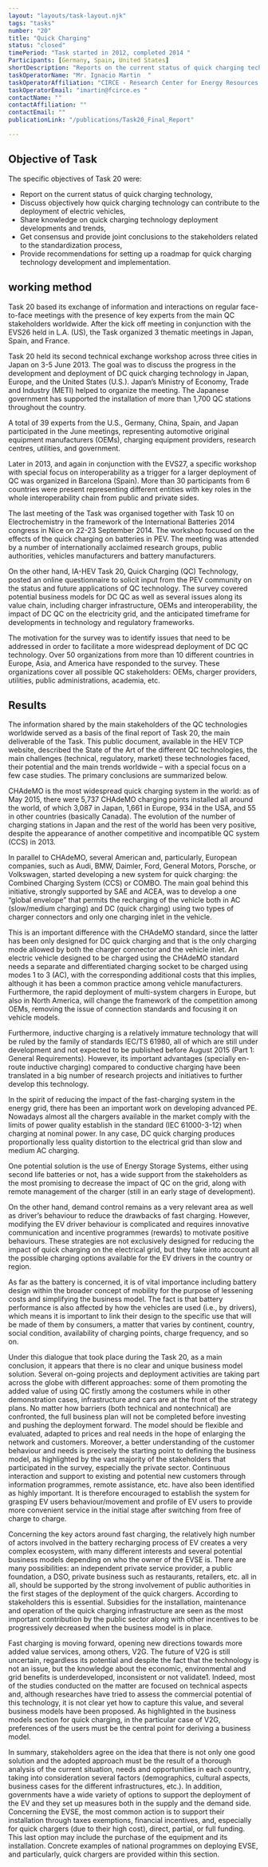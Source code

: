 ```yaml
---
layout: "layouts/task-layout.njk"
tags: "tasks"
number: "20"
title: "Quick Charging"
status: "closed"
timePeriod: "Task started in 2012, completed 2014 "
Participants: [Germany, Spain, United States]
shortDescription: "Reports on the current status of quick charging technology."
taskOperatorName: "Mr. Ignacio Martin  "
taskOperatorAffiliation: "CIRCE - Research Center for Energy Resources and Consumption "
taskOperatorEmail: "imartin@fcirce.es "
contactName: ""
contactAffiliation: ""
contactEmail: ""
publicationLink: "/publications/Task20_Final_Report"

---
```


## Objective of Task
The specific objectives of Task 20 were:  

- Report on the current status of quick charging technology, 
- Discuss objectively how quick charging technology can contribute to the deployment of electric vehicles, 
- Share knowledge on quick charging technology deployment developments and trends, 
- Get consensus and provide joint conclusions to the stakeholders related to the standardization process, 
- Provide recommendations for setting up a roadmap for quick charging technology development and implementation. 

## working method
Task 20 based its exchange of information and interactions on regular face-to-face meetings with the presence of key experts from the main QC stakeholders worldwide. After the kick off meeting in conjunction with the EVS26 held in L.A. (US), the Task organized 3 thematic meetings in Japan, Spain, and France.  

Task 20 held its second technical exchange workshop across three cities in Japan on 3-5 June 2013. The goal was to discuss the progress in the development and deployment of DC quick charging technology in Japan, Europe, and the United States (U.S.). Japan’s Ministry of Economy, Trade and Industry (METI) helped to organize the meeting. The Japanese government has supported the installation of more than 1,700 QC stations throughout the country.  

A total of 39 experts from the U.S., Germany, China, Spain, and Japan participated in the June meetings, representing automotive original equipment manufacturers (OEMs), charging equipment providers, research centres, utilities, and government.  

Later in 2013, and again in conjunction with the EVS27, a specific workshop with special focus on interoperability as a trigger for a larger deployment of QC was organized in Barcelona (Spain). More than 30 participants from 6 countries were present representing different entities with key roles in the whole interoperability chain from public and private sides.  

The last meeting of the Task was organised together with Task 10 on Electrochemistry in the framework of the International Batteries 2014 congress in Nice on 22-23 September 2014. The workshop focused on the effects of the quick charging on batteries in PEV. The meeting was attended by a number of internationally acclaimed research groups, public authorities, vehicles manufacturers and battery manufacturers. 

On the other hand, IA-HEV Task 20, Quick Charging (QC) Technology, posted an online questionnaire to solicit input from the PEV community on the status and future applications of QC technology. The survey covered potential business models for DC QC as well as several issues along its value chain, including charger infrastructure, OEMs and interoperability, the impact of DC QC on the electricity grid, and the anticipated timeframe for developments in technology and regulatory frameworks.  

The motivation for the survey was to identify issues that need to be addressed in order to facilitate a more widespread deployment of DC QC technology. Over 50 organizations from more than 10 different countries in Europe, Asia, and America have responded to the survey. These organizations cover all possible QC stakeholders: OEMs, charger providers, utilities, public administrations, academia, etc.  

## Results
The information shared by the main stakeholders of the QC technologies worldwide served as a basis of the final report of Task 20, the main deliverable of the Task. This public document, available in the HEV TCP website, described the State of the Art of the different QC technologies, the main challenges (technical, regulatory, market) these technologies faced, their potential and the main trends worldwide – with a special focus on a few case studies. The primary conclusions are summarized below.  

CHAdeMO is the most widespread quick charging system in the world: as of May 2015, there were 5,737 CHAdeMO charging points installed all around the world, of which 3,087 in Japan, 1,661 in Europe, 934 in the USA, and 55 in other countries (basically Canada). The evolution of the number of charging stations in Japan and the rest of the world has been very positive, despite the appearance of another competitive and incompatible QC system (CCS) in 2013.  

In parallel to CHAdeMO, several American and, particularly, European companies, such as Audi, BMW, Daimler, Ford, General Motors, Porsche, or Volkswagen, started developing a new system for quick charging: the Combined Charging System (CCS) or COMBO. The main goal behind this initiative, strongly supported by SAE and ACEA, was to develop a one “global envelope” that permits the recharging of the vehicle both in AC (slow/medium charging) and DC (quick charging) using two types of charger connectors and only one charging inlet in the vehicle.  

This is an important difference with the CHAdeMO standard, since the latter has been only designed for DC quick charging and that is the only charging mode allowed by both the charger connector and the vehicle inlet. An electric vehicle designed to be charged using the CHAdeMO standard needs a separate and differentiated charging socket to be charged using modes 1 to 3 (AC), with the corresponding additional costs that this implies, although it has been a common practice among vehicle manufacturers. Furthermore, the rapid deployment of multi-system chargers in Europe, but also in North America, will change the framework of the competition among OEMs, removing the issue of connection standards and focusing it on vehicle models. 

Furthermore, inductive charging is a relatively immature technology that will be ruled by the family of standards IEC/TS 61980, all of which are still under development and not expected to be published before August 2015 (Part 1: General Requirements). However, its important advantages (specially en-route inductive charging) compared to conductive charging have been translated in a big number of research projects and initiatives to further develop this technology.  

In the spirit of reducing the impact of the fast-charging system in the energy grid, there has been an important work on developing advanced PE. Nowadays almost all the chargers available in the market comply with the limits of power quality establish in the standard (IEC 61000-3-12) when charging at nominal power. In any case, DC quick charging produces proportionally less quality distortion to the electrical grid than slow and medium AC charging.  

One potential solution is the use of Energy Storage Systems, either using second life batteries or not, has a wide support from the stakeholders as the most promising to decrease the impact of QC on the grid, along with remote management of the charger (still in an early stage of development).  

On the other hand, demand control remains as a very relevant area as well as driver’s behaviour to reduce the drawbacks of fast charging. However, modifying the EV driver behaviour is complicated and requires innovative communication and incentive programmes (rewards) to motivate positive behaviours. These strategies are not exclusively designed for reducing the impact of quick charging on the electrical grid, but they take into account all the possible charging options available for the EV drivers in the country or region.  

As far as the battery is concerned, it is of vital importance including battery design within the broader concept of mobility for the purpose of lessening costs and simplifying the business model. The fact is that battery performance is also affected by how the vehicles are used (i.e., by drivers), which means it is important to link their design to the specific use that will be made of them by consumers, a matter that varies by continent, country, social condition, availability of charging points, charge frequency, and so on.  

Under this dialogue that took place during the Task 20, as a main conclusion, it appears that there is no clear and unique business model solution. Several on-going projects and deployment activities are taking part across the globe with different approaches: some of them promoting the added value of using QC firstly among the costumers while in other demonstration cases, infrastructure and cars are at the front of the strategy plans. No matter how barriers (both technical and nontechnical) are confronted, the full business plan will not be completed before investing and pushing the deployment forward. The model should be flexible and evaluated, adapted to prices and real needs in the hope of enlarging the network and customers. Moreover, a better understanding of the customer behaviour and needs is precisely the starting point to defining the business model, as highlighted by the vast majority of the stakeholders that participated in the survey, especially the private sector. Continuous interaction and support to existing and potential new customers through information programmes, remote assistance, etc. have also been identified as highly important. It is therefore encouraged to establish the system for grasping EV users behaviour/movement and profile of EV users to provide more convenient service in the initial stage after switching from free of charge to charge.  

Concerning the key actors around fast charging, the relatively high number of actors involved in the battery recharging process of EV creates a very complex ecosystem, with many different interests and several potential business models depending on who the owner of the EVSE is. There are many possibilities: an independent private service provider, a public foundation, a DSO, private business such as restaurants, retailers, etc. all in all, should be supported by the strong involvement of public authorities in the first stages of the deployment of the quick chargers. According to stakeholders this is essential. Subsidies for the installation, maintenance and operation of the quick charging infrastructure are seen as the most important contribution by the public sector along with other incentives to be progressively decreased when the business model is in place.  

Fast charging is moving forward, opening new directions towards more added value services, among others, V2G. The future of V2G is still uncertain, regardless its potential and despite the fact that the technology is not an issue, but the knowledge about the economic, environmental and grid benefits is underdeveloped, inconsistent or not validate1. Indeed, most of the studies conducted on the matter are focused on technical aspects and, although researches have tried to assess the commercial potential of this technology, it is not clear yet how to capture this value, and several business models have been proposed. As highlighted in the business models section for quick charging, in the particular case of V2G, preferences of the users must be the central point for deriving a business model.  

In summary, stakeholders agree on the idea that there is not only one good solution and the adopted approach must be the result of a thorough analysis of the current situation, needs and opportunities in each country, taking into consideration several factors (demographics, cultural aspects, business cases for the different infrastructures, etc.). In addition, governments have a wide variety of options to support the deployment of the EV and they set up measures both in the supply and the demand side. Concerning the EVSE, the most common action is to support their installation through taxes exemptions, financial incentives, and, especially for quick chargers (due to their high cost), direct, partial, or full funding. This last option may include the purchase of the equipment and its installation. Concrete examples of national programmes on deploying EVSE, and particularly, quick chargers are provided within this section. 
